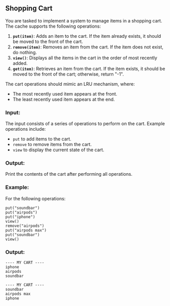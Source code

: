 ## Shopping Cart 

You are tasked to implement a system to manage items in a shopping cart. The cache supports the following operations:

1. **`put(item)`**: Adds an item to the cart. If the item already exists, it should be moved to the front of the cart.
2. **`remove(item)`**: Removes an item from the cart. If the item does not exist, do nothing.
3. **`view()`**: Displays all the items in the cart in the order of most recently added.
4. **`get(item)`**: Retrieves an item from the cart. If the item exists, it should be moved to the front of the cart; otherwise, return "-1".

The cart operations should mimic an LRU mechanism, where:
- The most recently used item appears at the front.
- The least recently used item appears at the end.

### Input:
The input consists of a series of operations to perform on the cart. Example operations include:
- `put` to add items to the cart.
- `remove` to remove items from the cart.
- `view` to display the current state of the cart.

### Output:
Print the contents of the cart after performing all operations.

### Example:

For the following operations:
```plaintext
put("soundbar")
put("airpods")
put("iphone")
view()
remove("airpods")
put("airpods max")
put("soundbar")
view()
```

### Output:
```plaintext
---- MY CART ----
iphone
airpods
soundbar

---- MY CART ----
soundbar
airpods max
iphone

```
